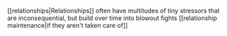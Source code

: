 [[relationships|Relationships]] often have multitudes of tiny stressors that are inconsequential, but build over time into blowout fights [[relationship maintenance|if they aren't taken care of]]
